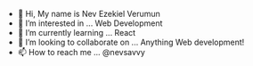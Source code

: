 - 👋 Hi, My name is Nev Ezekiel Verumun
- 👀 I’m interested in ... Web Development
- 🌱 I’m currently learning ... React
- 💞️ I’m looking to collaborate on ... Anything Web development!
- 📫 How to reach me ... @nevsavvy
